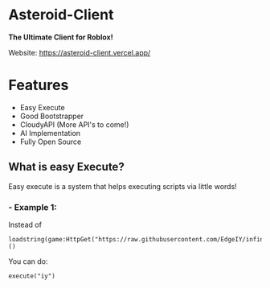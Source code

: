 # Asteroid-Client
**The Ultimate Client for Roblox!**

Website: https://asteroid-client.vercel.app/

# Features
- Easy Execute
- Good Bootstrapper
- CloudyAPI (More API's to come!)
- AI Implementation
- Fully Open Source
## What is easy Execute?
Easy execute is a system that helps executing scripts via little words!
### - Example 1:
Instead of
```luau
loadstring(game:HttpGet("https://raw.githubusercontent.com/EdgeIY/infiniteyield/master/source"))()
```
You can do:
```luau
execute("iy")
```
